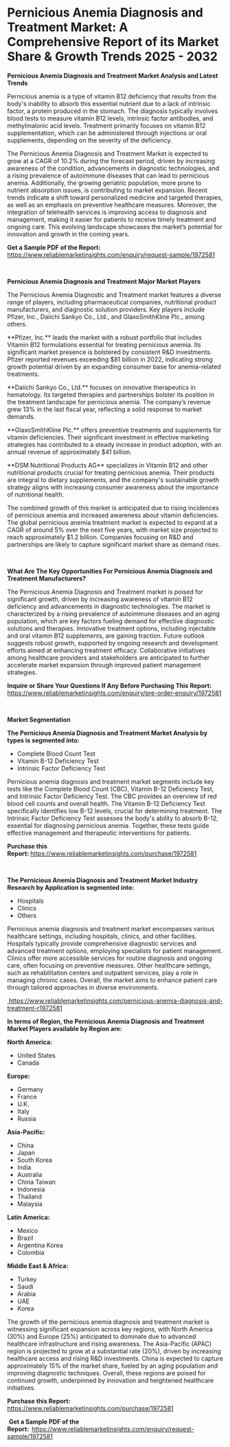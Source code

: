 <p><h1>Pernicious Anemia Diagnosis and Treatment Market: A Comprehensive Report of its Market Share & Growth Trends 2025 - 2032</h1></p><p><strong>Pernicious Anemia Diagnosis and Treatment Market Analysis and Latest Trends</strong></p>
<p><p>Pernicious anemia is a type of vitamin B12 deficiency that results from the body's inability to absorb this essential nutrient due to a lack of intrinsic factor, a protein produced in the stomach. The diagnosis typically involves blood tests to measure vitamin B12 levels, intrinsic factor antibodies, and methylmalonic acid levels. Treatment primarily focuses on vitamin B12 supplementation, which can be administered through injections or oral supplements, depending on the severity of the deficiency.</p><p>The Pernicious Anemia Diagnosis and Treatment Market is expected to grow at a CAGR of 10.2% during the forecast period, driven by increasing awareness of the condition, advancements in diagnostic technologies, and a rising prevalence of autoimmune diseases that can lead to pernicious anemia. Additionally, the growing geriatric population, more prone to nutrient absorption issues, is contributing to market expansion. Recent trends indicate a shift toward personalized medicine and targeted therapies, as well as an emphasis on preventive healthcare measures. Moreover, the integration of telehealth services is improving access to diagnosis and management, making it easier for patients to receive timely treatment and ongoing care. This evolving landscape showcases the market’s potential for innovation and growth in the coming years.</p></p>
<p><strong>Get a Sample PDF of the Report:&nbsp;</strong> <a href="https://www.reliablemarketinsights.com/enquiry/request-sample/1972581?utm_campaign=3584&utm_medium=2&utm_source=Github&utm_content=ia&utm_term=13042025&utm_id=pernicious-anemia-diagnosis-and-treatment">https://www.reliablemarketinsights.com/enquiry/request-sample/1972581</a></p>
<p>&nbsp;</p>
<p><strong>Pernicious Anemia Diagnosis and Treatment Major Market Players</strong></p>
<p><p>The Pernicious Anemia Diagnostic and Treatment market features a diverse range of players, including pharmaceutical companies, nutritional product manufacturers, and diagnostic solution providers. Key players include Pfizer, Inc., Daiichi Sankyo Co., Ltd., and GlaxoSmithKline Plc., among others.</p><p>**Pfizer, Inc.** leads the market with a robust portfolio that includes Vitamin B12 formulations essential for treating pernicious anemia. Its significant market presence is bolstered by consistent R&D investments. Pfizer reported revenues exceeding $81 billion in 2022, indicating strong growth potential driven by an expanding consumer base for anemia-related treatments.</p><p>**Daiichi Sankyo Co., Ltd.** focuses on innovative therapeutics in hematology. Its targeted therapies and partnerships bolster its position in the treatment landscape for pernicious anemia. The company’s revenue grew 13% in the last fiscal year, reflecting a solid response to market demands.</p><p>**GlaxoSmithKline Plc.** offers preventive treatments and supplements for vitamin deficiencies. Their significant investment in effective marketing strategies has contributed to a steady increase in product adoption, with an annual revenue of approximately $41 billion.</p><p>**DSM Nutritional Products AG** specializes in Vitamin B12 and other nutritional products crucial for treating pernicious anemia. Their products are integral to dietary supplements, and the company's sustainable growth strategy aligns with increasing consumer awareness about the importance of nutritional health.</p><p>The combined growth of this market is anticipated due to rising incidences of pernicious anemia and increased awareness about vitamin deficiencies. The global pernicious anemia treatment market is expected to expand at a CAGR of around 5% over the next five years, with market size projected to reach approximately $1.2 billion. Companies focusing on R&D and partnerships are likely to capture significant market share as demand rises.</p></p>
<p>&nbsp;</p>
<p><strong>What Are The Key Opportunities For Pernicious Anemia Diagnosis and Treatment Manufacturers?</strong></p>
<p><p>The Pernicious Anemia Diagnosis and Treatment market is poised for significant growth, driven by increasing awareness of vitamin B12 deficiency and advancements in diagnostic technologies. The market is characterized by a rising prevalence of autoimmune diseases and an aging population, which are key factors fueling demand for effective diagnostic solutions and therapies. Innovative treatment options, including injectable and oral vitamin B12 supplements, are gaining traction. Future outlook suggests robust growth, supported by ongoing research and development efforts aimed at enhancing treatment efficacy. Collaborative initiatives among healthcare providers and stakeholders are anticipated to further accelerate market expansion through improved patient management strategies.</p></p>
<p><strong>Inquire or Share Your Questions If Any Before Purchasing This Report:</strong> <a href="https://www.reliablemarketinsights.com/enquiry/pre-order-enquiry/1972581?utm_campaign=3584&utm_medium=2&utm_source=Github&utm_content=ia&utm_term=13042025&utm_id=pernicious-anemia-diagnosis-and-treatment">https://www.reliablemarketinsights.com/enquiry/pre-order-enquiry/1972581</a></p>
<p>&nbsp;</p>
<p><strong>Market Segmentation</strong></p>
<p><strong>The Pernicious Anemia Diagnosis and Treatment Market Analysis by types is segmented into:</strong></p>
<p><ul><li>Complete Blood Count Test</li><li>Vitamin B-12 Deficiency Test</li><li>Intrinsic Factor Deficiency Test</li></ul></p>
<p><p>Pernicious anemia diagnosis and treatment market segments include key tests like the Complete Blood Count (CBC), Vitamin B-12 Deficiency Test, and Intrinsic Factor Deficiency Test. The CBC provides an overview of red blood cell counts and overall health. The Vitamin B-12 Deficiency Test specifically identifies low B-12 levels, crucial for determining treatment. The Intrinsic Factor Deficiency Test assesses the body's ability to absorb B-12, essential for diagnosing pernicious anemia. Together, these tests guide effective management and therapeutic interventions for patients.</p></p>
<p><strong>Purchase this Report:&nbsp;</strong><a href="https://www.reliablemarketinsights.com/purchase/1972581?utm_campaign=3584&utm_medium=2&utm_source=Github&utm_content=ia&utm_term=13042025&utm_id=pernicious-anemia-diagnosis-and-treatment">https://www.reliablemarketinsights.com/purchase/1972581</a></p>
<p>&nbsp;</p>
<p><strong>The Pernicious Anemia Diagnosis and Treatment Market Industry Research by Application is segmented into:</strong></p>
<p><ul><li>Hospitals</li><li>Clinics</li><li>Others</li></ul></p>
<p><p>Pernicious anemia diagnosis and treatment market encompasses various healthcare settings, including hospitals, clinics, and other facilities. Hospitals typically provide comprehensive diagnostic services and advanced treatment options, employing specialists for patient management. Clinics offer more accessible services for routine diagnosis and ongoing care, often focusing on preventive measures. Other healthcare settings, such as rehabilitation centers and outpatient services, play a role in managing chronic cases. Overall, the market aims to enhance patient care through tailored approaches in diverse environments.</p></p>
<p><a href="https://www.reliablemarketinsights.com/pernicious-anemia-diagnosis-and-treatment-r1972581?utm_campaign=3584&utm_medium=2&utm_source=Github&utm_content=ia&utm_term=13042025&utm_id=pernicious-anemia-diagnosis-and-treatment">&nbsp;https://www.reliablemarketinsights.com/pernicious-anemia-diagnosis-and-treatment-r1972581</a></p>
<p><strong>In terms of Region, the Pernicious Anemia Diagnosis and Treatment Market Players available by Region are:</strong></p>
<p>
    <p> <strong> North America: </strong>
        <ul>
            <li>United States</li>
            <li>Canada</li>
        </ul>
        </p> 
    <p> <strong> Europe: </strong>
        <ul>
            <li>Germany</li>
            <li>France</li>
            <li>U.K.</li>
            <li>Italy</li>
            <li>Russia</li>
        </ul>
        </p> 
    <p> <strong> Asia-Pacific: </strong>
        <ul>
            <li>China</li>
            <li>Japan</li>
            <li>South Korea</li>
            <li>India</li>
            <li>Australia</li>
            <li>China Taiwan</li>
            <li>Indonesia</li>
            <li>Thailand</li>
            <li>Malaysia</li>
        </ul>
        </p> 
    <p> <strong> Latin America: </strong>
        <ul>
            <li>Mexico</li>
            <li>Brazil</li>
            <li>Argentina Korea</li>
            <li>Colombia</li>
        </ul>
        </p> 
    <p> <strong> Middle East & Africa: </strong>
        <ul>
            <li>Turkey</li>
            <li>Saudi</li>
            <li>Arabia</li>
            <li>UAE</li>
            <li>Korea</li>
        </ul>
    </p>
    </p>
<p><p>The growth of the pernicious anemia diagnosis and treatment market is witnessing significant expansion across key regions, with North America (30%) and Europe (25%) anticipated to dominate due to advanced healthcare infrastructure and rising awareness. The Asia-Pacific (APAC) region is projected to grow at a substantial rate (20%), driven by increasing healthcare access and rising R&D investments. China is expected to capture approximately 15% of the market share, fueled by an aging population and improving diagnostic techniques. Overall, these regions are poised for continued growth, underpinned by innovation and heightened healthcare initiatives.</p></p>
<p><strong>Purchase this Report: </strong><a href="https://www.reliablemarketinsights.com/purchase/1972581?utm_campaign=3584&utm_medium=2&utm_source=Github&utm_content=ia&utm_term=13042025&utm_id=pernicious-anemia-diagnosis-and-treatment">https://www.reliablemarketinsights.com/purchase/1972581</a></p>
<p>&nbsp;<strong>Get a Sample PDF of the Report:&nbsp;&nbsp;</strong><a href="https://www.reliablemarketinsights.com/enquiry/request-sample/1972581?utm_campaign=3584&utm_medium=2&utm_source=Github&utm_content=ia&utm_term=13042025&utm_id=pernicious-anemia-diagnosis-and-treatment">https://www.reliablemarketinsights.com/enquiry/request-sample/1972581</a></p>
<p><strong></strong></p>
<p><p></p><p></p><p></p></p>